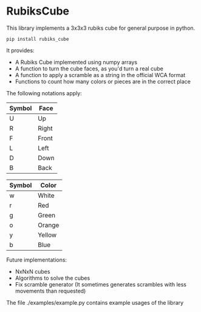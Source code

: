 # RubiksCube
This library implements a 3x3x3 rubiks cube for general purpose in python.

    pip install rubiks_cube


It provides:

- A Rubiks Cube implemented using numpy arrays
- A function to turn the cube faces, as you'd turn a real cube
- A function to apply a scramble as a string in the official WCA format
- Functions to count how many colors or pieces are in the correct place

The following notations apply:

| Symbol | Face  |
|--------|-------|
| U      | Up    |
| R      | Right |
| F      | Front |
| L      | Left  |
| D      | Down  |
| B      | Back  |

| Symbol | Color  |
|--------|--------|
| w      | White  |
| r      | Red    |
| g      | Green  |
| o      | Orange |
| y      | Yellow |
| b      | Blue   |

Future implementations:
- NxNxN cubes
- Algorithms to solve the cubes
- Fix scramble generator (It sometimes generates scrambles with less movements than requested)

The file ./examples/example.py contains example usages of the library
